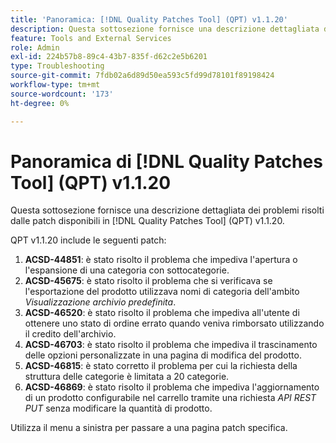 ```yaml
---
title: 'Panoramica: [!DNL Quality Patches Tool] (QPT) v1.1.20'
description: Questa sottosezione fornisce una descrizione dettagliata dei problemi risolti dalle patch disponibili in  [!DNL Quality Patches Tool] (QPT) v1.1.20.
feature: Tools and External Services
role: Admin
exl-id: 224b57b8-89c4-43b7-835f-d62c2e5b6201
type: Troubleshooting
source-git-commit: 7fdb02a6d89d50ea593c5fd99d78101f89198424
workflow-type: tm+mt
source-wordcount: '173'
ht-degree: 0%

---
```


# Panoramica di [!DNL Quality Patches Tool] (QPT) v1.1.20

Questa sottosezione fornisce una descrizione dettagliata dei problemi risolti dalle patch disponibili in [!DNL Quality Patches Tool] (QPT) v1.1.20.

QPT v1.1.20 include le seguenti patch:

1. **ACSD-44851**: è stato risolto il problema che impediva l&#39;apertura o l&#39;espansione di una categoria con sottocategorie.
1. **ACSD-45675**: è stato risolto il problema che si verificava se l&#39;esportazione del prodotto utilizzava nomi di categoria dell&#39;ambito *Visualizzazione archivio predefinita*.
1. **ACSD-46520**: è stato risolto il problema che impediva all&#39;utente di ottenere uno stato di ordine errato quando veniva rimborsato utilizzando il credito dell&#39;archivio.
1. **ACSD-46703**: è stato risolto il problema che impediva il trascinamento delle opzioni personalizzate in una pagina di modifica del prodotto.
1. **ACSD-46815**: è stato corretto il problema per cui la richiesta della struttura delle categorie è limitata a 20 categorie.
1. **ACSD-46869**: è stato risolto il problema che impediva l&#39;aggiornamento di un prodotto configurabile nel carrello tramite una richiesta *API REST PUT* senza modificare la quantità di prodotto.

Utilizza il menu a sinistra per passare a una pagina patch specifica.
